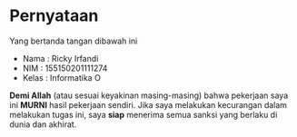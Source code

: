 # Pernyataan

Yang bertanda tangan dibawah ini

* Nama : Ricky Irfandi
* NIM : 155150201111274
* Kelas : Informatika O

**Demi Allah** (atau sesuai keyakinan masing-masing) bahwa pekerjaan saya ini **MURNI** hasil pekerjaan sendiri. Jika saya melakukan kecurangan dalam melakukan tugas ini, saya **siap** menerima semua sanksi yang berlaku di dunia dan akhirat.
